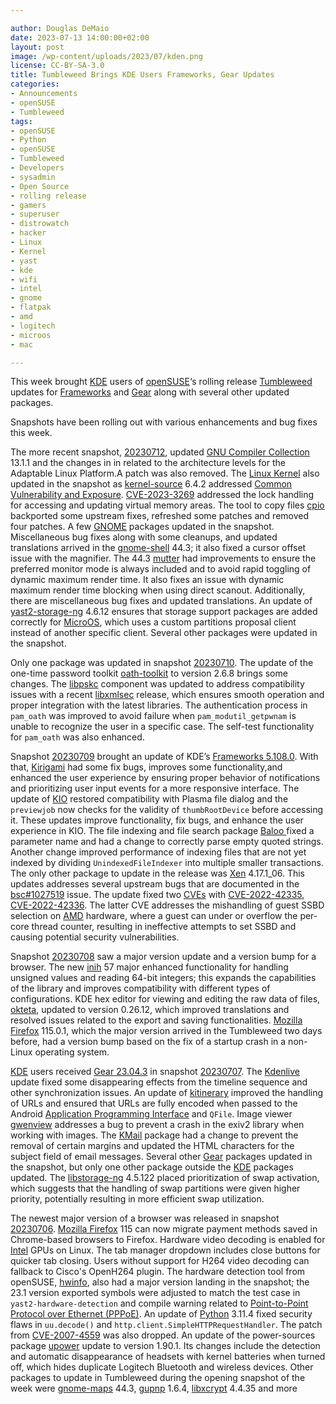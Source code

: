 ```yaml
---

author: Douglas DeMaio 
date: 2023-07-13 14:00:00+02:00
layout: post
image: /wp-content/uploads/2023/07/kden.png
license: CC-BY-SA-3.0
title: Tumbleweed Brings KDE Users Frameworks, Gear Updates
categories:
- Announcements
- openSUSE
- Tumbleweed
tags:
- openSUSE
- Python
- openSUSE
- Tumbleweed
- Developers
- sysadmin
- Open Source
- rolling release
- gamers
- superuser
- distrowatch
- hacker
- Linux
- Kernel
- yast
- kde
- wifi
- intel
- gnome
- flatpak
- amd
- logitech
- microos
- mac

---
```


This week brought [KDE](https://kde.org) users of [openSUSE](https://get.opensuse.org/)‘s rolling release [Tumbleweed](https://get.opensuse.org/tumbleweed/) updates for  [Frameworks](https://kde.org/announcements/frameworks/5/5.108.0/) and [Gear](https://kde.org/announcements/gear/23.04.3/) along with several other updated packages.

Snapshots have been rolling out with various enhancements and bug fixes this week.

The more recent snapshot, [20230712](https://lists.opensuse.org/archives/list/factory@lists.opensuse.org/thread/K364RTOIQ64CDQYTKT7KVLNZHPGYQGR5/), updated [GNU Compiler Collection](https://gcc.gnu.org/) 13.1.1 and the changes in in related to the architecture levels for the Adaptable Linux Platform.A patch was also removed. The [Linux Kernel](https://www.kernel.org/) also updated in the snapshot as [kernel-source](https://www.kernel.org/) 6.4.2 addressed [Common Vulnerability and Exposure](https://en.wikipedia.org/wiki/Common_Vulnerabilities_and_Exposures). [CVE-2023-3269](https://www.suse.com/security/cve/CVE-2023-3269.html) addressed the lock handling for accessing and updating virtual memory areas. The tool to copy files [cpio](https://www.gnu.org/software/cpio/) backported some upstream fixes, refreshed some patches and removed four patches. A few [GNOME](https://www.gnome.org/) packages updated in the snapshot. Miscellaneous bug fixes along with some cleanups, and updated translations arrived in the [gnome-shell](https://wiki.gnome.org/Projects/GnomeShell) 44.3; it also fixed a cursor offset issue with the magnifier. The 44.3 [mutter](https://gitlab.gnome.org/GNOME/mutter) had improvements to ensure the preferred monitor mode is always included and to avoid rapid toggling of dynamic maximum render time. It also fixes an issue with dynamic maximum render time blocking when using direct scanout. Additionally, there are miscellaneous bug fixes and updated translations. An update of [yast2-storage-ng](https://github.com/yast/yast-storage-ng) 4.6.12 ensures that storage support packages are added correctly for [MicroOS](https://get.opensuse.org/microos/), which uses a custom partitions proposal client instead of another specific client. Several other packages were updated in the snapshot.

Only one package was updated in snapshot [20230710](https://lists.opensuse.org/archives/list/factory@lists.opensuse.org/thread/GTH3UH26MLM7CUTWY7LXSWXKZ6Y5KZLD/). The update of the one-time password toolkit [oath-toolkit](https://www.nongnu.org/oath-toolkit/) to version 2.6.8 brings some changes. The [libpskc](https://www.nongnu.org/oath-toolkit/libpskc-api/pskc-tutorial-library.html) component was updated to address compatibility issues with a  recent [libxmlsec](https://www.aleksey.com/xmlsec/index.html) release, which ensures smooth operation and proper integration with the latest libraries. The authentication process in `pam_oath` was improved to avoid failure when `pam_modutil_getpwnam` is unable to recognize the user in a specific case. The self-test functionality for `pam_oath` was also enhanced.

Snapshot [20230709](https://lists.opensuse.org/archives/list/factory@lists.opensuse.org/thread/4LEUM2LBBQWN5CBAESOKRB532LO7IJPH/) brought an update of KDE’s [Frameworks 5.108.0](https://kde.org/announcements/frameworks/5/5.108.0/). With that, [Kirigami](https://github.com/KDE/kirigami) had some fix bugs, improves some functionality,and enhanced the user experience by ensuring proper behavior of notifications and prioritizing user input events for a more responsive interface. The update of [KIO](https://api.kde.org/frameworks/kio/html/index.html) restored compatibility with Plasma file dialog and the `previewjob` now checks for the validity of `thumbRootDevice` before accessing it. These updates improve functionality, fix bugs, and enhance the user experience in KIO. The file indexing and file search package [Baloo ](https://community.kde.org/Baloo) fixed a parameter name and had a change to correctly parse empty quoted strings. Another change improved performance of indexing files that are not yet indexed by dividing `UnindexedFileIndexer` into multiple smaller transactions. The only other package to update in the release was [Xen](https://xenproject.org/) 4.17.1_06. This updates addresses several upstream bugs that are documented in the [bsc#1027519](https://bugzilla.opensuse.org/show_bug.cgi?id=1027519) issue. The update fixed two [CVEs](https://en.wikipedia.org/wiki/Common_Vulnerabilities_and_Exposures) with [CVE-2022-42335](https://www.suse.com/security/cve/CVE-2022-42335.html), [CVE-2022-42336](https://www.suse.com/security/cve/CVE-2022-42336.html). The latter CVE addresses the mishandling of guest SSBD selection on [AMD](https://www.amd.com/) hardware, where a guest can under or overflow the per-core thread counter, resulting in ineffective attempts to set SSBD and causing potential security vulnerabilities.

Snapshot [20230708](https://lists.opensuse.org/archives/list/factory@lists.opensuse.org/thread/TTB6FZ2MMSUBKZQ2FPGMH2JIXCYDGP23/) saw a major version update and a version bump for a browser. The new [inih](https://github.com/benhoyt/inih) 57 major enhanced functionality for handling unsigned values and reading 64-bit integers; this expands the capabilities of the library and improves compatibility with different types of configurations. KDE hex editor for viewing and editing the raw data of files, [okteta](https://kde.org/applications/utilities/okteta/), updated to version 0.26.12, which improved translations and resolved issues related to the export and saving functionalities. [Mozilla Firefox](https://www.mozilla.org) 115.0.1, which the major version arrived in the Tumbleweed two days before, had a version bump based on the fix of a startup crash in a non-Linux operating system.

[KDE](https://kde.org) users received [Gear 23.04.3](https://kde.org/announcements/gear/23.04.3/) in snapshot [20230707](https://lists.opensuse.org/archives/list/factory@lists.opensuse.org/thread/GE7I2H75DB2MXJEHKGLEJFYZSQSM4CIL/). The [Kdenlive](https://kdenlive.org/en/) update fixed some disappearing effects from the timeline sequence and other synchronization issues. An update of [kitinerary](https://apps.kde.org/itinerary/) improved the handling of URLs and ensured that URLs are fully encoded when passed to the Android [Application Programming Interface](https://en.wikipedia.org/wiki/API) and `QFile`. Image viewer [gwenview](https://apps.kde.org/gwenview/) addresses a bug to prevent a crash in the exiv2 library when working with images. The [KMail](https://apps.kde.org/kmail2/) package had a change to prevent the removal of certain margins and updated the HTML characters for the subject field of email messages. Several other [Gear](https://kde.org/announcements/gear/23.04.3/) packages updated in the snapshot, but only one other package outside the [KDE](https://kde.org) packages updated. The [libstorage-ng](https://github.com/openSUSE/libstorage-ng) 4.5.122 placed prioritization of swap activation, which suggests that the handling of swap partitions were given higher priority, potentially resulting in more efficient swap utilization.
	
The newest major version of a browser was released in snapshot [20230706](https://lists.opensuse.org/archives/list/factory@lists.opensuse.org/thread/NAPCDHWTXJLVWVMMGNP7VV3HZOPJZPY2/). [Mozilla Firefox](https://www.mozilla.org) 115 can now migrate payment methods saved in Chrome-based browsers to Firefox. Hardware video decoding is enabled for [Intel](https://www.intel.com/) GPUs on Linux. The tab manager dropdown includes close buttons for quicker tab closing. Users without support for H264 video decoding can fallback to Cisco's OpenH264 plugin. The hardware detection tool from openSUSE, [hwinfo](https://github.com/openSUSE/hwinfo), also had a major version landing in the snapshot; the 23.1 version exported symbols were adjusted to match the test case in `yast2-hardware-detection` and compile warning related to [Point-to-Point Protocol over Ethernet (PPPoE)](https://en.wikipedia.org/wiki/Point-to-Point_Protocol_over_Ethernet). An update of [Python](https://www.python.org/) 3.11.4 fixed security flaws in `uu.decode()` and `http.client.SimpleHTTPRequestHandler`. The patch from [CVE-2007-4559](https://www.suse.com/security/cve/CVE-2007-4559.html) was also dropped. An update of the power-sources package [upower](https://upower.freedesktop.org/) update to version 1.90.1. Its changes include the detection and automatic disappearance of headsets with kernel batteries when turned off, which hides duplicate Logitech Bluetooth and wireless devices. Other packages to update in Tumbleweed during the opening snapshot of the week were [gnome-maps](https://gitlab.gnome.org/GNOME/gnome-maps) 44.3, [gupnp](https://gitlab.gnome.org/GNOME/gupnp) 1.6.4, [libxcrypt](https://github.com/besser82/libxcrypt/) 4.4.35 and more


<meta name="openSUSE, Tumbleweed, Developers, sysadmin, user, Open Source, rolling release, gamers, superuser, distrowatch, hacker, Linux, Kernel, wifi, microos, python, hwinfo, logitech, intel, amd, pppoe" content="HTML,CSS,XML,JavaScript">
